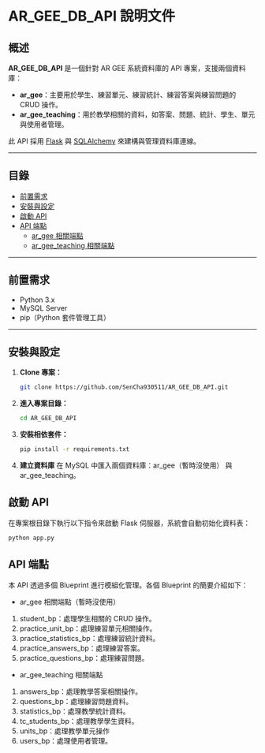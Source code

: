 # AR_GEE_DB_API 說明文件

## 概述
**AR_GEE_DB_API** 是一個針對 AR GEE 系統資料庫的 API 專案，支援兩個資料庫：
- **ar_gee**：主要用於學生、練習單元、練習統計、練習答案與練習問題的 CRUD 操作。
- **ar_gee_teaching**：用於教學相關的資料，如答案、問題、統計、學生、單元與使用者管理。

此 API 採用 [Flask](https://flask.palletsprojects.com/) 與 [SQLAlchemy](https://www.sqlalchemy.org/) 來建構與管理資料庫連線。

---

## 目錄
- [前置需求](#前置需求)
- [安裝與設定](#安裝與設定)
- [啟動 API](#啟動-api)
- [API 端點](#api-端點)
  - [ar_gee 相關端點](#ar_gee-相關端點)
  - [ar_gee_teaching 相關端點](#ar_gee_teaching-相關端點)
---

## 前置需求
- Python 3.x
- MySQL Server
- pip（Python 套件管理工具）

---

## 安裝與設定

1. **Clone 專案：**
   ```bash
   git clone https://github.com/SenCha930511/AR_GEE_DB_API.git

2. **進入專案目錄：**
   ```bash
   cd AR_GEE_DB_API

3. **安裝相依套件：**
   ```bash
   pip install -r requirements.txt
   
4. **建立資料庫**
   在 MySQL 中匯入兩個資料庫：ar_gee（暫時沒使用） 與 ar_gee_teaching。

## 啟動 API

在專案根目錄下執行以下指令來啟動 Flask 伺服器，系統會自動初始化資料表：
```bash
python app.py
```

## API 端點

本 API 透過多個 Blueprint 進行模組化管理。各個 Blueprint 的簡要介紹如下：

- ar_gee 相關端點（暫時沒使用）
1. student_bp：處理學生相關的 CRUD 操作。
2. practice_unit_bp：處理練習單元相關操作。
3. practice_statistics_bp：處理練習統計資料。
4. practice_answers_bp：處理練習答案。
5. practice_questions_bp：處理練習問題。

- ar_gee_teaching 相關端點
1. answers_bp：處理教學答案相關操作。
2. questions_bp：處理練習問題資料。
3. statistics_bp：處理教學統計資料。
4. tc_students_bp：處理教學學生資料。
5. units_bp：處理教學單元操作
6. users_bp：處理使用者管理。
